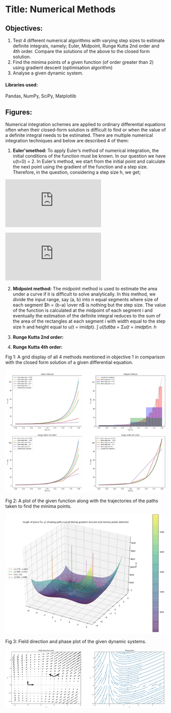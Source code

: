 # Title: Numerical Methods

## Objectives:
1. Test 4 different numerical algorithms with varying step sizes to estimate definite integrals, namely; Euler, Midpoint, Runge Kutta 2nd order and 4th order. Compare the solutions of the above to the closed form solution.
2. Find the minima points of a given function (of order greater than 2) using gradient descent (optimisation algorithm)
3. Analyse a given dynamic system.


#### Libraries used:
Pandas, NumPy, SciPy, Matplotlib


## Figures:
Numerical integration schemes are applied to ordinary differential equations often when their closed-form solution is difficult to find or when the value of a definite integral needs to be estimated. There are multiple numerical integration techniques and below are described 4 of them:
1. **Euler'smethod:** To apply Euler’s method of numerical integration, the initial conditions of the function must be known. In our question we have u(t=0) = 2. In Euler’s method, we start from the initial point and calculate the next point using the gradient of the function and a step size. Therefore, in the question, considering a step size h, we get;

![](https://latex.codecogs.com/gif.latex?t_%7Bi&plus;1%7D%20%3D%20t_%7Bi%7D%20&plus;%20h)

![](https://latex.codecogs.com/gif.latex?U_%7Bi&plus;1%7D%20%3D%20U_%7Bi%7D%20&plus;%20h.%5Cleft%20%28%20%5Cfrac%7BdU_%7Bi%7D%7D%7Bdt%7D%20%5Cright%20%29)

2. **Midpoint method:** The midpoint method is used to estimate the area under a curve if it is difficult to solve analytically. In this method, we divide the input range, say (a, b) into n equal segments where size of each segment $h = (b-a) \over n$ is nothing but the step size. The value of the function is calculated at the midpoint of each segment i and eventually the estimation of the definite integral reduces to the sum of the area of the rectangles at each segment i with width equal to the step size h and height equal to u(t = imidpt).
∫ 𝑢(𝑡)𝑑𝑡𝑏𝑎 = Σ𝑢(𝑡 = 𝑖𝑚𝑖𝑑𝑝𝑡)𝑛. ℎ


4. **Runge Kutta 2nd order:**


6. **Runge Kutta 4th order:**


Fig 1: A grid display of all 4 methods mentioned in objective 1 in comparison with the closed form solution of a given differential equation.

<img src="https://github.com/rud-ninja/Numerical_methods/blob/main/cf_vs_nm.jpg" alt="drawing" width="800"/>


Fig 2: A plot of the given function along with the trajectories of the paths taken to find the minima points.

<img src="https://github.com/rud-ninja/Numerical_methods/blob/main/gradient_descent.jpg" alt="drawing" width="600"/>



Fig 3: Field direction and phase plot of the given dynamic systems.

<img src="https://github.com/rud-ninja/Numerical_methods/blob/main/phase_plot.jpg" alt="drawing" width="1000"/>
